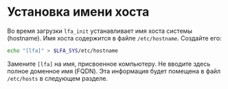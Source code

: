# Установка имени хоста

Во время загрузки `lfa_init` устанавливает имя хоста системы (hostname). Имя хоста содержится в файле `/etc/hostname`. Создайте его:

```bash
echo "[lfa]" > $LFA_SYS/etc/hostname
```

Замените `[lfa]` на имя, присвоенное компьютеру. Не вводите здесь полное доменное имя (FQDN). Эта информация будет помещена в файл `/etc/hosts` в следующем разделе.
